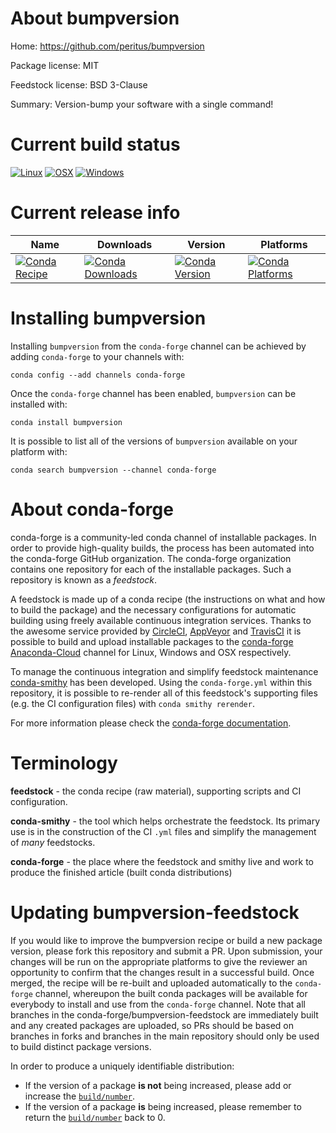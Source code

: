 About bumpversion
=================

Home: https://github.com/peritus/bumpversion

Package license: MIT

Feedstock license: BSD 3-Clause

Summary: Version-bump your software with a single command!



Current build status
====================

[![Linux](https://img.shields.io/circleci/project/github/conda-forge/bumpversion-feedstock/master.svg?label=Linux)](https://circleci.com/gh/conda-forge/bumpversion-feedstock)
[![OSX](https://img.shields.io/travis/conda-forge/bumpversion-feedstock/master.svg?label=macOS)](https://travis-ci.org/conda-forge/bumpversion-feedstock)
[![Windows](https://img.shields.io/appveyor/ci/conda-forge/bumpversion-feedstock/master.svg?label=Windows)](https://ci.appveyor.com/project/conda-forge/bumpversion-feedstock/branch/master)

Current release info
====================

| Name | Downloads | Version | Platforms |
| --- | --- | --- | --- |
| [![Conda Recipe](https://img.shields.io/badge/recipe-bumpversion-green.svg)](https://anaconda.org/conda-forge/bumpversion) | [![Conda Downloads](https://img.shields.io/conda/dn/conda-forge/bumpversion.svg)](https://anaconda.org/conda-forge/bumpversion) | [![Conda Version](https://img.shields.io/conda/vn/conda-forge/bumpversion.svg)](https://anaconda.org/conda-forge/bumpversion) | [![Conda Platforms](https://img.shields.io/conda/pn/conda-forge/bumpversion.svg)](https://anaconda.org/conda-forge/bumpversion) |

Installing bumpversion
======================

Installing `bumpversion` from the `conda-forge` channel can be achieved by adding `conda-forge` to your channels with:

```
conda config --add channels conda-forge
```

Once the `conda-forge` channel has been enabled, `bumpversion` can be installed with:

```
conda install bumpversion
```

It is possible to list all of the versions of `bumpversion` available on your platform with:

```
conda search bumpversion --channel conda-forge
```


About conda-forge
=================

conda-forge is a community-led conda channel of installable packages.
In order to provide high-quality builds, the process has been automated into the
conda-forge GitHub organization. The conda-forge organization contains one repository
for each of the installable packages. Such a repository is known as a *feedstock*.

A feedstock is made up of a conda recipe (the instructions on what and how to build
the package) and the necessary configurations for automatic building using freely
available continuous integration services. Thanks to the awesome service provided by
[CircleCI](https://circleci.com/), [AppVeyor](https://www.appveyor.com/)
and [TravisCI](https://travis-ci.org/) it is possible to build and upload installable
packages to the [conda-forge](https://anaconda.org/conda-forge)
[Anaconda-Cloud](https://anaconda.org/) channel for Linux, Windows and OSX respectively.

To manage the continuous integration and simplify feedstock maintenance
[conda-smithy](https://github.com/conda-forge/conda-smithy) has been developed.
Using the ``conda-forge.yml`` within this repository, it is possible to re-render all of
this feedstock's supporting files (e.g. the CI configuration files) with ``conda smithy rerender``.

For more information please check the [conda-forge documentation](https://conda-forge.org/docs/).

Terminology
===========

**feedstock** - the conda recipe (raw material), supporting scripts and CI configuration.

**conda-smithy** - the tool which helps orchestrate the feedstock.
                   Its primary use is in the construction of the CI ``.yml`` files
                   and simplify the management of *many* feedstocks.

**conda-forge** - the place where the feedstock and smithy live and work to
                  produce the finished article (built conda distributions)


Updating bumpversion-feedstock
==============================

If you would like to improve the bumpversion recipe or build a new
package version, please fork this repository and submit a PR. Upon submission,
your changes will be run on the appropriate platforms to give the reviewer an
opportunity to confirm that the changes result in a successful build. Once
merged, the recipe will be re-built and uploaded automatically to the
`conda-forge` channel, whereupon the built conda packages will be available for
everybody to install and use from the `conda-forge` channel.
Note that all branches in the conda-forge/bumpversion-feedstock are
immediately built and any created packages are uploaded, so PRs should be based
on branches in forks and branches in the main repository should only be used to
build distinct package versions.

In order to produce a uniquely identifiable distribution:
 * If the version of a package **is not** being increased, please add or increase
   the [``build/number``](https://conda.io/docs/user-guide/tasks/build-packages/define-metadata.html#build-number-and-string).
 * If the version of a package **is** being increased, please remember to return
   the [``build/number``](https://conda.io/docs/user-guide/tasks/build-packages/define-metadata.html#build-number-and-string)
   back to 0.
